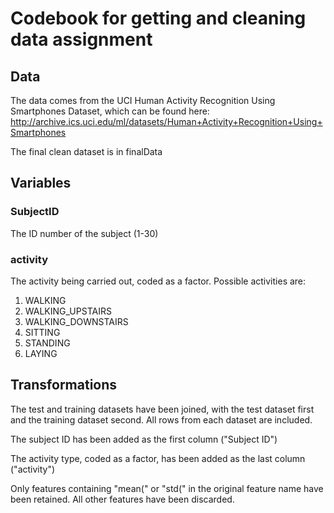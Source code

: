 # Codebook for getting and cleaning data assignment

## Data
The data comes from the UCI Human Activity Recognition Using Smartphones Dataset, which can be found here: http://archive.ics.uci.edu/ml/datasets/Human+Activity+Recognition+Using+Smartphones

The final clean dataset is in finalData

## Variables

### SubjectID
The ID number of the subject (1-30)







### activity
The activity being carried out, coded as a factor.  Possible activities are:
1. WALKING 
2. WALKING_UPSTAIRS
3. WALKING_DOWNSTAIRS
4. SITTING
5. STANDING
6. LAYING


## Transformations
The test and training datasets have been joined, with the test dataset first and the training dataset second.  All rows from each dataset are included.

The subject ID has been added as the first column ("Subject ID")

The activity type, coded as a factor, has been added as the last column ("activity")

Only features containing "mean(" or "std(" in the original feature name have been retained.  All other features have been discarded.
